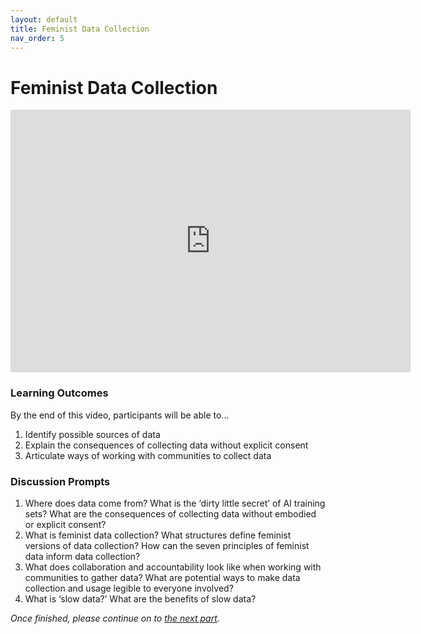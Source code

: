 ```yaml
---
layout: default
title: Feminist Data Collection
nav_order: 5
---
```


# Feminist Data Collection

<iframe height="420" width="640" allowfullscreen frameborder=0 src="https://echo360.ca/media/9343b5fa-0cd1-43d0-ad5b-e4977991f77e/public?autoplay=false&automute=false"></iframe>

### Learning Outcomes
By the end of this video, participants will be able to... 
1. Identify possible sources of data 
2. Explain the consequences of collecting data without explicit consent 
3. Articulate ways of working with communities to collect data  

### Discussion Prompts
1. Where does data come from? What is the ‘dirty little secret’ of AI training sets? What are the consequences of collecting data without embodied or explicit consent?  
2. What is feminist data collection? What structures define feminist versions of data collection? How can the seven principles of feminist data inform data collection? 
3. What does collaboration and accountability look like when working with communities to gather data? What are potential ways to make data collection and usage legible to everyone involved? 
4. What is ‘slow data?’ What are the benefits of slow data?  

*Once finished, please continue on to [the next part](part-7).*
